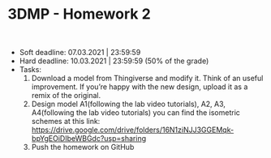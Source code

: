 # 3DMP - Homework 2
<br>

* Soft deadline: 07.03.2021 | 23:59:59
* Hard deadline: 10.03.2021 | 23:59:59 (50% of the grade) 
* Tasks:
  1. Download a model from Thingiverse and modify it. Think of an useful improvement. If you’re happy with the new design, upload it as a remix of the original.
  2. Design model A1(following the lab video tutorials), A2, A3, A4(following the lab video tutorials) you can find the isometric schemes at this link: https://drive.google.com/drive/folders/16N1ziNJJ3GGEMqk-bpYgEOiDIbeWBGdc?usp=sharing
  3. Push the homework on GitHub
